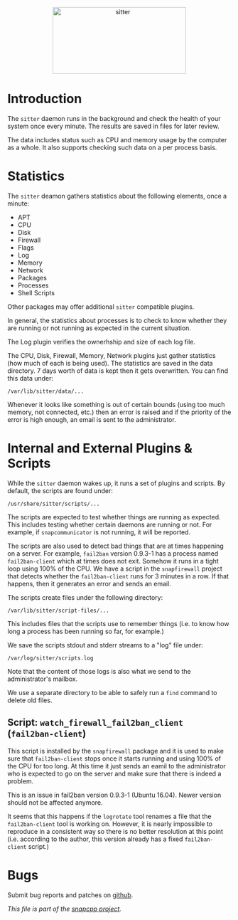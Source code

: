 
<p align="center">
<img alt="sitter" title="Sitter -- a daemon making sure that things are running."
src="https://snapwebsites.org/sites/snapwebsites.org/files/images/sitter-logo.png" width="300" height="150"/>
</p>

Introduction
============

The `sitter` daemon runs in the background and check the health
of your system once every minute. The results are saved in files
for later review.

The data includes status such as CPU and memory usage by the computer as
a whole. It also supports checking such data on a per process basis.


Statistics
==========

The `sitter` deamon gathers statistics about the following elements, once
a minute:

* APT
* CPU
* Disk
* Firewall
* Flags
* Log
* Memory
* Network
* Packages
* Processes
* Shell Scripts

Other packages may offer additional `sitter` compatible plugins.

In general, the statistics about processes is to check to know whether
they are running or not running as expected in the current situation.

The Log plugin verifies the ownerhship and size of each log file.

The CPU, Disk, Firewall, Memory, Network plugins just gather statistics
(how much of each is being used). The statistics are saved in the data
directory. 7 days worth of data is kept then it gets overwritten. You
can find this data under:

    /var/lib/sitter/data/...

Whenever it looks like something is out of certain bounds (using too much
memory, not connected, etc.) then an error is raised and if the priority
of the error is high enough, an email is sent to the administrator.


Internal and External Plugins & Scripts
=======================================

While the `sitter` daemon wakes up, it runs a set of plugins and scripts.
By default, the scripts are found under:

    /usr/share/sitter/scripts/...

The scripts are expected to test whether things are running as expected.
This includes testing whether certain daemons are running or not. For
example, if `snapcommunicator` is not running, it will be reported.

The scripts are also used to detect bad things that are at times happening
on a server. For example, `fail2ban` version 0.9.3-1 has a process named
`fail2ban-client` which at times does not exit. Somehow it runs in a tight
loop using 100% of the CPU. We have a script in the `snapfirewall` project
that detects whether the `fail2ban-client` runs for 3 minutes in a row. If
that happens, then it generates an error and sends an email.

The scripts create files under the following directory:

    /var/lib/sitter/script-files/...

This includes files that the scripts use to remember things (i.e. to know
how long a process has been running so far, for example.)

We save the scripts stdout and stderr streams to a "log" file under:

    /var/log/sitter/scripts.log

Note that the content of those logs is also what we send to the
administrator's mailbox.

We use a separate directory to be able to safely run a `find` command
to delete old files.


## Script: `watch_firewall_fail2ban_client` (`fail2ban-client`)

This script is installed by the `snapfirewall` package and it is used to
make sure that `fail2ban-client` stops once it starts running and
using 100% of the CPU for too long. At this time it just sends an eamil
to the administrator who is expected to go on the server and make sure
that there is indeed a problem.

This is an issue in fail2ban version 0.9.3-1 (Ubuntu 16.04). Newer version
should not be affected anymore.

It seems that this happens if the `logrotate` tool renames a file that the
`fail2ban-client` tool is working on. However, it is nearly impossible
to reproduce in a consistent way so there is no better resolution at this
point (i.e. according to the author, this version already has a fixed
`fail2ban-client` script.)


Bugs
====

Submit bug reports and patches on
[github](https://github.com/m2osw/sitter/issues).


_This file is part of the [snapcpp project](https://snapwebsites.org/)._
